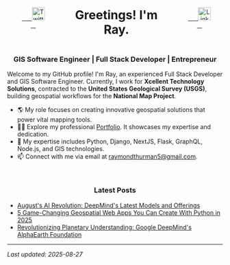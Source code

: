 <div align="center">
  <div style="display: flex; justify-content: center; align-items: center; gap: 20px;">
    <a href="https://twitter.com/raythurman2386" target="_blank">
      <img src="https://cdn.jsdelivr.net/npm/simple-icons@3.0.1/icons/twitter.svg" alt="Twitter" height="30" width="30" />
    </a>
    <h1>Greetings! I'm Ray.</h1>
    <a href="https://linkedin.com/in/raythurman2386" target="_blank">
      <img src="https://cdn.jsdelivr.net/npm/simple-icons@3.0.1/icons/linkedin.svg" alt="LinkedIn" height="30" width="30" />
    </a>
  </div>
</div>

<h3 align="center">GIS Software Engineer | Full Stack Developer | Entrepreneur</h3>

Welcome to my GitHub profile! I'm Ray, an experienced Full Stack Developer and GIS Software Engineer. Currently, I work for **Xcellent Technology Solutions**, contracted to the **United States Geological Survey (USGS)**, building geospatial workflows for the **National Map Project**.

- 🌎 My role focuses on creating innovative geospatial solutions that power vital mapping tools.
- 👨‍💻 Explore my professional [Portfolio](https://www.raythurman.dev). It showcases my expertise and dedication.
- 💬 My expertise includes Python, Django, NextJS, Flask, GraphQL, Node.js, and GIS technologies.
- 📫 Connect with me via email at raymondthurman5@gmail.com.

<br />

<h3 align="center">Latest Posts</h3>

- <a href="https://www.raythurman.dev/blog/august-s-ai-revolution-deepmind-s-latest-models-and-offerings" rel="noreferrer noopener">August's AI Revolution: DeepMind's Latest Models and Offerings</a>
- <a href="https://www.raythurman.dev/blog/5-game-changing-geospatial-web-apps-you-can-create-with-python-in-2025" rel="noreferrer noopener">5 Game-Changing Geospatial Web Apps You Can Create With Python in 2025</a>
- <a href="https://www.raythurman.dev/blog/revolutionizing-planetary-understanding-google-deepmind-alphaearth-foundation" rel="noreferrer noopener">Revolutionizing Planetary Understanding: Google DeepMind's AlphaEarth Foundation</a>


---
*Last updated: 2025-08-27*